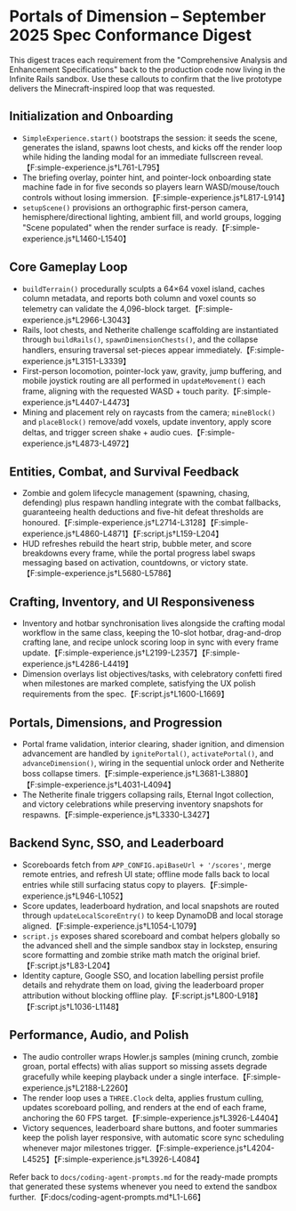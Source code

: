 # Portals of Dimension – September 2025 Spec Conformance Digest

This digest traces each requirement from the "Comprehensive Analysis and Enhancement Specifications" back to the production code now living in the Infinite Rails sandbox. Use these callouts to confirm that the live prototype delivers the Minecraft-inspired loop that was requested.

## Initialization and Onboarding
- `SimpleExperience.start()` bootstraps the session: it seeds the scene, generates the island, spawns loot chests, and kicks off the render loop while hiding the landing modal for an immediate fullscreen reveal.【F:simple-experience.js†L761-L795】
- The briefing overlay, pointer hint, and pointer-lock onboarding state machine fade in for five seconds so players learn WASD/mouse/touch controls without losing immersion.【F:simple-experience.js†L817-L914】
- `setupScene()` provisions an orthographic first-person camera, hemisphere/directional lighting, ambient fill, and world groups, logging "Scene populated" when the render surface is ready.【F:simple-experience.js†L1460-L1540】

## Core Gameplay Loop
- `buildTerrain()` procedurally sculpts a 64×64 voxel island, caches column metadata, and reports both column and voxel counts so telemetry can validate the 4,096-block target.【F:simple-experience.js†L2966-L3043】
- Rails, loot chests, and Netherite challenge scaffolding are instantiated through `buildRails()`, `spawnDimensionChests()`, and the collapse handlers, ensuring traversal set-pieces appear immediately.【F:simple-experience.js†L3151-L3339】
- First-person locomotion, pointer-lock yaw, gravity, jump buffering, and mobile joystick routing are all performed in `updateMovement()` each frame, aligning with the requested WASD + touch parity.【F:simple-experience.js†L4407-L4473】
- Mining and placement rely on raycasts from the camera; `mineBlock()` and `placeBlock()` remove/add voxels, update inventory, apply score deltas, and trigger screen shake + audio cues.【F:simple-experience.js†L4873-L4972】

## Entities, Combat, and Survival Feedback
- Zombie and golem lifecycle management (spawning, chasing, defending) plus respawn handling integrate with the combat fallbacks, guaranteeing health deductions and five-hit defeat thresholds are honoured.【F:simple-experience.js†L2714-L3128】【F:simple-experience.js†L4860-L4871】【F:script.js†L159-L204】
- HUD refreshes rebuild the heart strip, bubble meter, and score breakdowns every frame, while the portal progress label swaps messaging based on activation, countdowns, or victory state.【F:simple-experience.js†L5680-L5786】

## Crafting, Inventory, and UI Responsiveness
- Inventory and hotbar synchronisation lives alongside the crafting modal workflow in the same class, keeping the 10-slot hotbar, drag-and-drop crafting lane, and recipe unlock scoring loop in sync with every frame update.【F:simple-experience.js†L2199-L2357】【F:simple-experience.js†L4286-L4419】
- Dimension overlays list objectives/tasks, with celebratory confetti fired when milestones are marked complete, satisfying the UX polish requirements from the spec.【F:script.js†L1600-L1669】

## Portals, Dimensions, and Progression
- Portal frame validation, interior clearing, shader ignition, and dimension advancement are handled by `ignitePortal()`, `activatePortal()`, and `advanceDimension()`, wiring in the sequential unlock order and Netherite boss collapse timers.【F:simple-experience.js†L3681-L3880】【F:simple-experience.js†L4031-L4094】
- The Netherite finale triggers collapsing rails, Eternal Ingot collection, and victory celebrations while preserving inventory snapshots for respawns.【F:simple-experience.js†L3330-L3427】

## Backend Sync, SSO, and Leaderboard
- Scoreboards fetch from `APP_CONFIG.apiBaseUrl + '/scores'`, merge remote entries, and refresh UI state; offline mode falls back to local entries while still surfacing status copy to players.【F:simple-experience.js†L946-L1052】
- Score updates, leaderboard hydration, and local snapshots are routed through `updateLocalScoreEntry()` to keep DynamoDB and local storage aligned.【F:simple-experience.js†L1054-L1079】
- `script.js` exposes shared scoreboard and combat helpers globally so the advanced shell and the simple sandbox stay in lockstep, ensuring score formatting and zombie strike math match the original brief.【F:script.js†L83-L204】
- Identity capture, Google SSO, and location labelling persist profile details and rehydrate them on load, giving the leaderboard proper attribution without blocking offline play.【F:script.js†L800-L918】【F:script.js†L1036-L1148】

## Performance, Audio, and Polish
- The audio controller wraps Howler.js samples (mining crunch, zombie groan, portal effects) with alias support so missing assets degrade gracefully while keeping playback under a single interface.【F:simple-experience.js†L2188-L2260】
- The render loop uses a `THREE.Clock` delta, applies frustum culling, updates scoreboard polling, and renders at the end of each frame, anchoring the 60 FPS target.【F:simple-experience.js†L3926-L4404】
- Victory sequences, leaderboard share buttons, and footer summaries keep the polish layer responsive, with automatic score sync scheduling whenever major milestones trigger.【F:simple-experience.js†L4204-L4525】【F:simple-experience.js†L3926-L4084】

Refer back to `docs/coding-agent-prompts.md` for the ready-made prompts that generated these systems whenever you need to extend the sandbox further.【F:docs/coding-agent-prompts.md†L1-L66】
